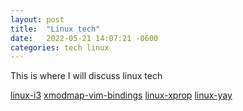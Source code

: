 ```yaml
---
layout: post
title:  "Linux tech"
date:   2022-05-21 14:07:21 -0600
categories: tech linux
---
```

This is where I will discuss linux tech

[linux-i3](https://tdfacer.github.io/tech/linux-i3-wm)
[xmodmap-vim-bindings](https://tdfacer.github.io/tech/linux-xmodmap-vim-bindings)
[linux-xprop](https://tdfacer.github.io/tech/linux-xprop-wm)
[linux-yay](https://tdfacer.github.io/tech/linux-yay)
